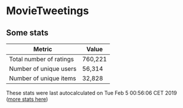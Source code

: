 # MovieTweetings
## Some stats

Metric | Value
--- | ---
Total number of ratings                 | 760,221
Number of unique users                  | 56,314
Number of unique items                  | 32,828
These stats were last autocalculated on Tue Feb 5 00:56:06 CET 2019  ([more stats here](./stats.md))


